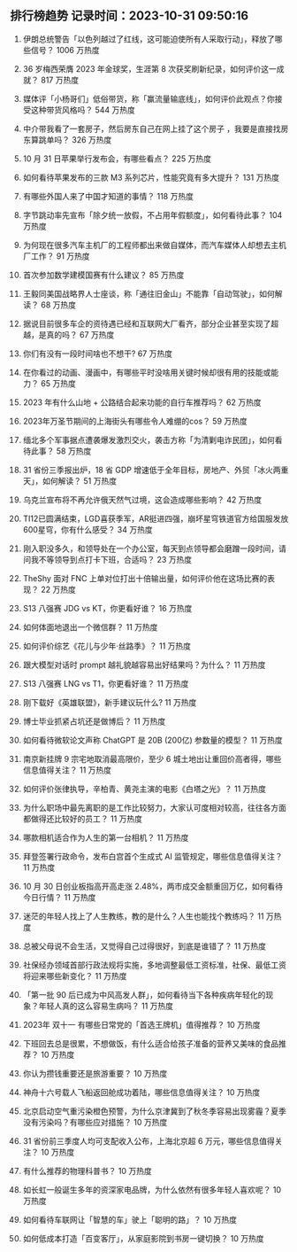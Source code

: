 
## 排行榜趋势 记录时间：2023-10-31 09:50:16
  
  1. 伊朗总统警告「以色列越过了红线，这可能迫使所有人采取行动」，释放了哪些信号？ 1006 万热度
    
  2. 36 岁梅西荣膺 2023 年金球奖，生涯第 8 次获奖刷新纪录，如何评价这一成就？ 817 万热度
    
  3. 媒体评「小杨哥们」低俗带货，称「赢流量输底线」，如何评价此观点？你接受这种带货风格吗？ 544 万热度
    
  4. 中介带我看了一套房子，然后房东自己在网上挂了这个房子 ，我要是直接找房东算跳单吗？ 326 万热度
    
  5. 10 月 31 日苹果举行发布会，有哪些看点？ 225 万热度
    
  6. 如何看待苹果发布的三款 M3 系列芯片，性能究竟有多大提升？ 131 万热度
    
  7. 有哪些外国人来了中国才知道的事情？ 118 万热度
    
  8. 字节跳动率先宣布「除夕统一放假，不占用年假额度」，如何看待此事？ 104 万热度
    
  9. 为何现在很多汽车主机厂的工程师都出来做自媒体，而汽车媒体人却想去主机厂工作？ 91 万热度
    
  10. 首次参加数学建模国赛有什么建议？ 85 万热度
    
  11. 王毅同美国战略界人士座谈，称「通往旧金山」不能靠「自动驾驶」，如何解读？ 68 万热度
    
  12. 据说目前很多车企的资待遇已经和互联网大厂看齐，部分企业甚至实现了超越，是真的吗？ 67 万热度
    
  13. 你们有没有一段时间啥也不想干? 67 万热度
    
  14. 在你看过的动画、漫画中，有哪些平时没啥用关键时候却很有用的技能或能力？ 65 万热度
    
  15. 2023 年有什么山地 + 公路结合起来功能的自行车推荐吗？ 62 万热度
    
  16. 2023年万圣节期间的上海街头有哪些令人难绷的cos？ 59 万热度
    
  17. 缅北多个军事据点遭袭爆发激烈交火，袭击方称「为清剿电诈民团」，如何看待此事？ 58 万热度
    
  18. 31 省份三季报出炉，18 省 GDP 增速低于全年目标，房地产、外贸「冰火两重天」，如何解读？ 51 万热度
    
  19. 乌克兰宣布将不再允许俄天然气过境，这会造成哪些影响？ 42 万热度
    
  20. TI12已圆满结束，LGD喜获季军，AR挺进四强，崩坏星穹铁道官方给国服发放600星穹，你有什么感受？ 34 万热度
    
  21. 刚入职没多久，和领导处在一个办公室，每天到点领导都会磨蹭一段时间，请问我不等领导到点打卡下班，合适吗？ 23 万热度
    
  22. TheShy 面对 FNC 上单对位打出十倍输出量，如何评价他在这场比赛的表现？ 22 万热度
    
  23. S13 八强赛 JDG vs KT，你更看好谁？ 16 万热度
    
  24. 如何体面地退出一个微信群？ 11 万热度
    
  25. 如何评价综艺《花儿与少年·丝路季》？ 11 万热度
    
  26. 跟大模型对话时 prompt 越礼貌越容易出好结果吗？为什么？ 11 万热度
    
  27. S13 八强赛 LNG vs T1，你更看好谁？ 11 万热度
    
  28. 刚下载好《英雄联盟》，新手建议玩什么? 11 万热度
    
  29. 博士毕业抓紧占坑还是做博后？ 11 万热度
    
  30. 如何看待微软论文声称 ChatGPT 是 20B (200亿) 参数量的模型？ 11 万热度
    
  31. 南京新挂牌 9 宗宅地取消最高限价，至少 6 城土地出让重回价高者得，哪些信息值得关注？ 11 万热度
    
  32. 如何评价张律执导，辛柏青、黄尧主演的电影《白塔之光》？ 11 万热度
    
  33. 为什么职场中最先离职的是工作比较努力，大家认可度相对较高，往往各方面都做得还比较好的员工？ 11 万热度
    
  34. 哪款相机适合作为人生的第一台相机？ 11 万热度
    
  35. 拜登签署行政命令，发布白宫首个生成式 AI 监管规定，哪些信息值得关注？ 11 万热度
    
  36. 10 月 30 日创业板指高开高走涨 2.48%，两市成交金额重回万亿，如何看待今日行情？ 11 万热度
    
  37. 迷茫的年轻人找上了人生教练，教的是什么？人生也能找个教练吗？ 11 万热度
    
  38. 总被父母说不会生活，又觉得自己过得很好，到底是谁错了？ 11 万热度
    
  39. 社保经办领域首部行政法规将实施，多地调整最低工资标准，社保、最低工资将迎来哪些新变化？ 11 万热度
    
  40. 「第一批 90 后已成为中风高发人群」，如何看待当下各种疾病年轻化的现象？年轻人真的这么容易生病吗？ 11 万热度
    
  41. 2023年 双十一 有哪些日常党的「首选王牌机」值得推荐？ 10 万热度
    
  42. 下班回去总是很累，不想做饭，有什么适合给孩子准备的营养又美味的食品推荐？ 10 万热度
    
  43. 你认为攒钱重要还是旅游重要？ 10 万热度
    
  44. 神舟十六号载人飞船返回舱成功着陆，哪些信息值得关注？ 10 万热度
    
  45. 北京启动空气重污染橙色预警，为什么京津冀到了秋冬季容易出现雾霾？夏季没有污染吗？有哪些应对措施？ 10 万热度
    
  46. 31 省份前三季度人均可支配收入公布，上海北京超 6 万元，哪些信息值得关注？ 10 万热度
    
  47. 有什么推荐的物理科普书？ 10 万热度
    
  48. 如长虹一般诞生多年的资深家电品牌，为什么依然有很多年轻人喜欢呢？ 10 万热度
    
  49. 如何看待车联网让「智慧的车」驶上「聪明的路」？ 10 万热度
    
  50. 如何低成本打造「百变客厅」，从家庭影院到书房一键切换？ 10 万热度
    